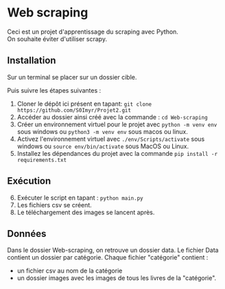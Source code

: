 # Web scraping

Ceci est un projet d'apprentissage du scraping avec Python.  
On souhaite éviter d'utiliser scrapy.

## Installation

Sur un terminal se placer sur un dossier cible.

Puis suivre les étapes suivantes :
1. Cloner le dépôt ici présent en tapant: `git clone https://github.com/S0Imyr/Projet2.git`
2. Accéder au dossier ainsi créé avec la commande : `cd Web-scraping`
3. Créer un environnement virtuel pour le projet avec `python -m venv env` sous windows ou `python3 -m venv env` sous macos ou linux.
4. Activez l'environnement virtuel avec `./env/Scripts/activate` sous windows ou `source env/bin/activate` sous MacOS ou Linux.
5. Installez les dépendances du projet avec la commande `pip install -r requirements.txt`

## Exécution

6. Exécuter le script en tapant : `python main.py`
7. Les fichiers csv se créent.
8. Le téléchargement des images se lancent après.

## Données

Dans le dossier Web-scraping, on retrouve un dossier data.
Le fichier Data contient un dossier par catégorie.
Chaque fichier "catégorie" contient :
 - un fichier csv au nom de la catégorie</li>
 - un dossier images avec les images de tous les livres de la "catégorie".</li>
